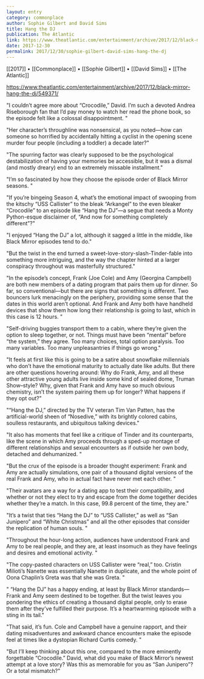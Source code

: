 ```yaml
---
layout: entry
category: commonplace
author: Sophie Gilbert and David Sims
title: Hang the DJ
publication: The Atlantic
link: https://www.theatlantic.com/entertainment/archive/2017/12/black-mirror-hang-the-dj/549371/
date: 2017-12-30
permalink: 2017/12/30/sophie-gilbert-david-sims-hang-the-dj
---
```


[[2017]] • [[Commonplace]] • [[Sophie Gilbert]] • [[David Sims]] • [[The Atlantic]]

https://www.theatlantic.com/entertainment/archive/2017/12/black-mirror-hang-the-dj/549371/

"I couldn’t agree more about “Crocodile,” David. I’m such a devoted Andrea Riseborough fan that I’d pay money to watch her read the phone book, so the episode felt like a colossal disappointment. "

"Her character’s throughline was nonsensical, as you noted—how can someone so horrified by accidentally hitting a cyclist in the opening scene murder four people (including a toddler) a decade later?"

"The spurring factor was clearly supposed to be the psychological destabilization of having your memories be accessible, but it was a dismal (and mostly dreary) end to an extremely missable installment."

"I’m so fascinated by how they choose the episode order of Black Mirror seasons. "

"If you’re bingeing Season 4, what’s the emotional impact of swooping from the kitschy “USS Callister” to the bleak “Arkangel” to the even bleaker “Crocodile” to an episode like “Hang the DJ”—a segue that needs a Monty Python-esque disclaimer of, “And now for something completely different”?"

"I enjoyed “Hang the DJ” a lot, although it sagged a little in the middle, like Black Mirror episodes tend to do."

"But the twist in the end turned a sweet-love-story-slash-Tinder-fable into something more intriguing, and the way the chapter hinted at a larger conspiracy throughout was masterfully structured."

"In the episode’s concept, Frank (Joe Cole) and Amy (Georgina Campbell) are both new members of a dating program that pairs them up for dinner. So far, so conventional—but there are signs that something is different. Two bouncers lurk menacingly on the periphery, providing some sense that the dates in this world aren’t optional. And Frank and Amy both have handheld devices that show them how long their relationship is going to last, which in this case is 12 hours. "

"Self-driving buggies transport them to a cabin, where they’re given the option to sleep together, or not. Things must have been “mental” before “the system,” they agree. Too many choices, total option paralysis. Too many variables. Too many unpleasantries if things go wrong."

"It feels at first like this is going to be a satire about snowflake millennials who don’t have the emotional maturity to actually date like adults. But there are other questions hovering around: Why do Frank, Amy, and all these other attractive young adults live inside some kind of sealed dome, Truman Show–style? Why, given that Frank and Amy have so much obvious chemistry, isn’t the system pairing them up for longer? What happens if they opt out?"

"“Hang the DJ,” directed by the TV veteran Tim Van Patten, has the artificial-world sheen of “Nosedive,” with its brightly colored cabins, soulless restaurants, and ubiquitous talking devices."

"It also has moments that feel like a critique of Tinder and its counterparts, like the scene in which Amy proceeds through a sped-up montage of different relationships and sexual encounters as if outside her own body, detached and dehumanized. "

"But the crux of the episode is a broader thought experiment: Frank and Amy are actually simulations, one pair of a thousand digital versions of the real Frank and Amy, who in actual fact have never met each other. "

"Their avatars are a way for a dating app to test their compatibility, and whether or not they elect to try and escape from the dome together decides whether they’re a match. In this case, 99.8 percent of the time, they are."

"It’s a twist that ties “Hang the DJ” to “USS Callister,” as well as “San Junipero” and “White Christmas” and all the other episodes that consider the replication of human souls. "

"Throughout the hour-long action, audiences have understood Frank and Amy to be real people, and they are, at least insomuch as they have feelings and desires and emotional activity. "

"The copy-pasted characters on USS Callister were “real,” too. Cristin Milioti’s Nanette was essentially Nanette in duplicate, and the whole point of Oona Chaplin’s Greta was that she was Greta. "

" “Hang the DJ” has a happy ending, at least by Black Mirror standards—Frank and Amy seem destined to be together. But the twist leaves you pondering the ethics of creating a thousand digital people, only to erase them after they’ve fulfilled their purpose. It’s a heartwarming episode with a sting in its tail."

"That said, it’s fun. Cole and Campbell have a genuine rapport, and their dating misadventures and awkward chance encounters make the episode feel at times like a dystopian Richard Curtis comedy. "

"But I’ll keep thinking about this one, compared to the more eminently forgettable “Crocodile.” David, what did you make of Black Mirror’s newest attempt at a love story? Was this as memorable for you as “San Junipero”? Or a total mismatch?"























